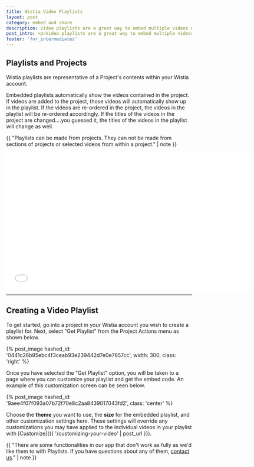 ```yaml
---
title: Wistia Video Playlists
layout: post
category: embed and share
description: Video playlists are a great way to embed multiple videos on your website through a single embed.  Playlists allow you to update content in your playlist without messing with embed codes (even after embedding!).
post_intro: <p>Video playlists are a great way to embed multiple videos on your website through a single embed.  Playlists allow you to update content in your playlist without messing with embed codes (even after embedding!).</p><p>They take up less real estate than separate video embeds, while being easier to navigate.  In short, they are a super cool and useful embed type.</p>
footer: 'for_intermediates'
---
```


## Playlists and Projects

Wistia playlists are representative of a Project's contents within your Wistia account.

Embedded playlists automatically show the videos contained in the project.  If videos are added to the project, those videos will automatically show up in the playlist.  If the videos are re-ordered in the project, the videos in the playlist will be re-ordered accordingly.  If the titles of the videos in the project are changed....you guessed it, the titles of the videos in the playlist will change as well.

{{ "Playlists can be made from projects. They can not be made from sections of projects or selected videos from within a project." | note }}


<div class="video_embed">
<iframe src="//fast.wistia.net/embed/playlists/aodt9etokc?media_0_0%5BautoPlay%5D=false&media_0_0%5BcontrolsVisibleOnLoad%5D=false&theme=tab&version=v1&videoOptions%5BautoPlay%5D=true&videoOptions%5BplayerColor%5D=54bbff&videoOptions%5BvideoHeight%5D=371&videoOptions%5BvideoWidth%5D=660&videoOptions%5BvolumeControl%5D=true" allowtransparency="true" frameborder="0" scrolling="no" class="wistia_playlist" name="wistia_playlist" allowfullscreen mozallowfullscreen webkitallowfullscreen oallowfullscreen msallowfullscreen width="660" height="371"></iframe>
</div>


---

## Creating a Video Playlist

To get started, go into a project in your Wistia account you wish to create a playlist for.  Next, select "Get Playlist" from the Project Actions menu as shown below.

{% post_image hashed_id: '0441c26b85ebc4f3ceab93e239442d7e0e7857cc', width: 300, class: 'right' %}

Once you have selected the "Get Playlist" option, you will be taken to a page where you can customize your playlist and get the embed code.  An example of this customization screen can be seen below.

{% post_image hashed_id: '9aee4f07f093a07b72f70e8c2aa8439017043fd2', class: 'center' %}

Choose the **theme** you want to use, the **size** for the embedded playlist, and other customization settings here. These settings will override any customizations you may have applied to the individual videos in your playlist with [Customize]({{ '/customizing-your-video' | post_url }}).

{{ "There are some functionalities in our app that don't work as fully as we'd like them to with Playlists. If you have questions about any of them, [contact us](http://wistia.com/support/contact)." | note }}
